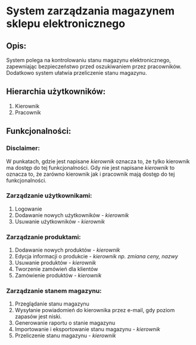 # System zarządzania magazynem sklepu elektronicznego

## Opis:
System polega na kontrolowaniu stanu magazynu elektronicznego, zapewniając bezpieczeństwo przed oszukiwaniem przez pracowników. Dodatkowo system ułatwia przeliczenie stanu magazynu.

## Hierarchia użytkowników:
1. Kierownik
2. Pracownik

## Funkcjonalności:

### Disclaimer:
W punkatach, gdzie jest napisane _kierownik_ oznacza to, że tylko kierownik ma dostęp do tej funkcjonalności.
Gdy nie jest napisane _kierownik_ to oznacza to, że zarówno kierownik jak i pracownik mają dostęp do tej funkcjonalności.

### Zarządzanie użytkownikami:
1. Logowanie
2. Dodawanie nowych użytkowników - _kierownik_
3. Usuwanie użytkowników - _kierownik_

### Zarządzanie produktami:
1. Dodawanie nowych produktów - _kierownik_
2. Edycja informacji o produkcie - _kierownik np. zmiana ceny, nazwy_
3. Usuwanie produktów - _kierownik_
4. Tworzenie zamówień dla klientów
5. Zamówienie produktów - _kierownik_

### Zarządzanie stanem magazynu:
1. Przeglądanie stanu magazynu
2. Wysyłanie powiadomień do kierownika przez e-mail, gdy poziom zapasów jest niski.
3. Generowanie raportu o stanie magazynu
4. Importowanie i eksportowanie stanu magazynu - _kierownik_
5. Przeliczenie stanu magazynu - _kierownik_